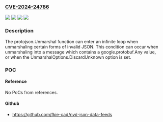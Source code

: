 ### [CVE-2024-24786](https://cve.mitre.org/cgi-bin/cvename.cgi?name=CVE-2024-24786)
![](https://img.shields.io/static/v1?label=Product&message=google.golang.org%2Fprotobuf%2Fencoding%2Fprotojson&color=blue)
![](https://img.shields.io/static/v1?label=Product&message=google.golang.org%2Fprotobuf%2Finternal%2Fencoding%2Fjson&color=blue)
![](https://img.shields.io/static/v1?label=Version&message=0%3C%201.33.0%20&color=brighgreen)
![](https://img.shields.io/static/v1?label=Vulnerability&message=CWE-1286%3A%20Improper%20Validation%20of%20Syntactic%20Correctness%20of%20Input&color=brighgreen)

### Description

The protojson.Unmarshal function can enter an infinite loop when unmarshaling certain forms of invalid JSON. This condition can occur when unmarshaling into a message which contains a google.protobuf.Any value, or when the UnmarshalOptions.DiscardUnknown option is set.

### POC

#### Reference
No PoCs from references.

#### Github
- https://github.com/fkie-cad/nvd-json-data-feeds

